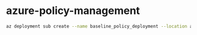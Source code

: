 # azure-policy-management

```bash
az deployment sub create --name baseline_policy_deployment --location australiaeast --template-file src/main.bicep --subscription <subscriptionId>
```